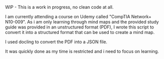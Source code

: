 WIP - This is a work in progress, no clean code at all.

I am currently attending a course on Udemy called "CompTIA Network+ N10-009".
As i am only learning through mind maps and the provided study guide was provided in an unstructured format (PDF), I wrote this script to convert it into a structured format that can be used to create a mind map.

I used docling to convert the PDF into a JSON file.

It was quickly done as my time is restricted and i need to focus on learning.
